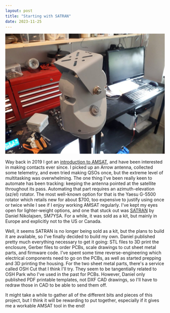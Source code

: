 ```yaml
---
layout: post
title: "Starting with SATRAN"
date: 2023-11-25
---
```


![SATRAN](/assets/satran-grey.jpg)

Way back in 2019 I got an [introduction to AMSAT](https://k0swe.radio/2019/11/22/amsat-ariss.html),
and have been interested in making contacts ever since. I picked up an Arrow antenna, collected some
telemetry, and even tried making QSOs once, but the extreme level of multitasking was overwhelming.
The one thing I've been really keen to automate has been tracking: keeping the antenna pointed at
the satellite throughout its pass. Automating that part requires an azimuth-elevation (az/el)
rotator. The most well-known option for that is the Yaesu G-5500 rotator which retails new for about
$700, too expensive to justify using once or twice while I see if I enjoy working AMSAT regularly.
I've kept my eyes open for lighter-weight options, and one that stuck out was
[SATRAN](https://satran.io) by Daniel Nikolajsen, SM7YSA. For a while, it was sold as a kit, but
mainly in Europe and explicitly not to the US or Canada.

Well, it seems SATRAN is no longer being sold as a kit, but the plans to build it are available, so
I've finally decided to build my own. Daniel published pretty much everything necessary to get it
going: STL files to 3D print the enclosure, Gerber files to order PCBs, scale drawings to cut sheet
metal parts, and firmware code. I've spent some time reverse-engineering which electrical components
need to go on the PCBs, as well as started prepping and 3D printing the housing. For the two sheet
metal parts, there's a service called OSH Cut that I think I'll try. They seem to be tangentially
related to OSH Park who I've used in the past for PCBs. However, Daniel only published PDF printable
templates, not DXF CAD drawings, so I'll have to redraw those in CAD to be able to send them off.

It might take a while to gather all of the different bits and pieces of this project, but I think it
will be rewarding to put together, especially if it gives me a workable AMSAT tool in the end!
